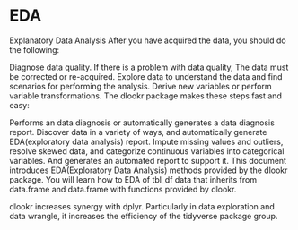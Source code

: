 # EDA
Explanatory Data Analysis
After you have acquired the data, you should do the following:

Diagnose data quality.
If there is a problem with data quality,
The data must be corrected or re-acquired.
Explore data to understand the data and find scenarios for performing the analysis.
Derive new variables or perform variable transformations.
The dlookr package makes these steps fast and easy:

Performs an data diagnosis or automatically generates a data diagnosis report.
Discover data in a variety of ways, and automatically generate EDA(exploratory data analysis) report.
Impute missing values and outliers, resolve skewed data, and categorize continuous variables into categorical variables. And generates an automated report to support it.
This document introduces EDA(Exploratory Data Analysis) methods provided by the dlookr package. You will learn how to EDA of tbl_df data that inherits from data.frame and data.frame with functions provided by dlookr.

dlookr increases synergy with dplyr. Particularly in data exploration and data wrangle, it increases the efficiency of the tidyverse package group.
